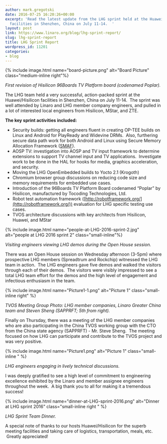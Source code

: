 ```yaml
---
author: mark.gregotski
date: 2016-07-25 16:20:26+00:00
excerpt: 'Read the latest update from the LHG sprint held at the Huawei/Hisilicon
  facilities in Shenzhen, China on July 11-14.  '
layout: post
link: https://www.linaro.org/blog/lhg-sprint-report/
slug: lhg-sprint-report
title: LHG Sprint Report
wordpress_id: 11201
categories:
- blog
---
```


{% include image.html name="board-picture.png" alt="Board Picture" class="medium-inline right"%}

_First revision of Hisilicon 96Boards TV Platform board (codenamed Poplar)._


The LHG team held a very successful, action-packed sprint at the Huawei/Hisilicon facilities in Shenzhen, China on July 11-14.  The sprint was well attended by Linaro and LHG member company engineers, and pulled in a lot of interested local engineers from Hisilicon, MStar, and ZTE.

**The key sprint activities included:**

  * Security builds: getting all engineers fluent in creating OP-TEE builds on Linux and Android for PlayReady and Widevine DRMs.  Also, furthering secure data path work for both Android and Linux using Secure Memory Allocation Framework ([SMAF](https://lwn.net/Articles/688379/)).
  * AOSP TV: investigation into AOSP and TV input framework to determine extensions to support TV channel input and TV applications.  Investigate work to be done in the HAL for hooks for media, graphics acceleration, and security.
  * Moving the LHG OpenEmbedded builds to Yocto 2.1 (Krogoth)
  * Chromium browser group discussions on reducing code size and memory requirements for embedded use cases.
  * Introduction of the 96Boards TV Platform Board codenamed “Poplar” by Hisilicon, manufactured by Tocoding Technologies, Ltd.
  * Robot test automation framework ([http://robotframework.org/](http://robotframework.org/)) evaluation for LHG specific testing use cases.
  * TVOS architecture discussions with key architects from Hisilicon, Huawei, and MStar


{% include image.html name="people-at-LHG-2016-sprint-2.jpg" alt="people at LHG 2016 sprint 2" class="small-inline"%}

_Visiting engineers viewing LHG demos during the Open House session._


There was an Open House session on Wednesday afternoon (3-5pm) where prospective LHG members (Spreadtrum and Rockchip) witnessed the LHG team in action.  The LHG engineers gave five demos and walked the visitors through each of their demos.  The visitors were visibly impressed to see a total LHG team effort for the demos and the high level of engagement and infectious enthusiasm in the team.

{% include image.html name="Picture1-1.png" alt="Picture 1" class="small-inline right" %}


_TVOS Meeting Group Photo: LHG member companies, Linaro Greater China team and Steven Sheng (SAPPRFT; 5th from right)._


Finally on Thursday, there was a meeting of the LHG member companies who are also participating in the China TVOS working group with the CTO from the China state agency (SAPPRFT) - Mr. Steve Sheng.  The meeting focused on how LHG can participate and contribute to the TVOS project and was very positive.



{% include image.html name="Picture1.png" alt="Picture 1" class="small-inline " %}


_LHG engineers engaging in lively technical discussions._


I was deeply gratified to see a high level of commitment to engineering excellence exhibited by the Linaro and member assignee engineers throughout the week.  A big thank you to all for making it a tremendous success!

{% include image.html name="dinner-at-LHG-sprint-2016.png" alt="Dinner at LHG sprint 2016" class="small-inline right " %}

_LHG Sprint Team Dinner._

A special note of thanks to our hosts Huawei/Hisilicon for the superb meeting facilities and taking care of logistics, transportation, meals, etc.  Greatly appreciated! 



